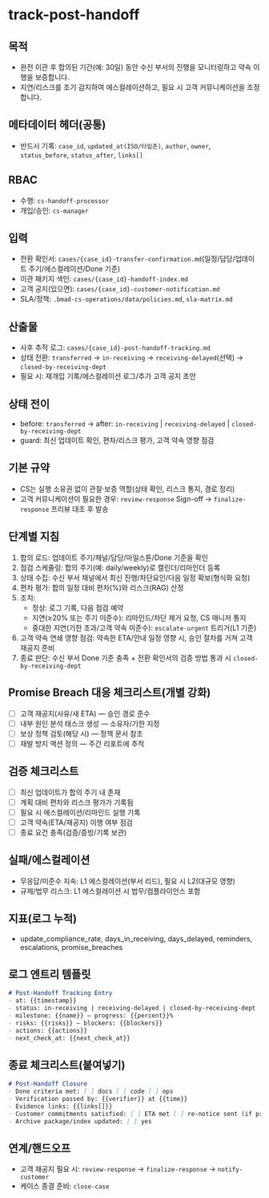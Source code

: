 # track-post-handoff

## 목적
- 완전 이관 후 합의된 기간(예: 30일) 동안 수신 부서의 진행을 모니터링하고 약속 이행을 보증합니다.
- 지연/리스크를 조기 감지하여 에스컬레이션하고, 필요 시 고객 커뮤니케이션을 조정합니다.

## 메타데이터 헤더(공통)
- 반드시 기록: `case_id`, `updated_at(ISO/타임존)`, `author`, `owner`, `status_before`, `status_after`, `links[]`

## RBAC
- 수행: `cs-handoff-processor`
- 개입/승인: `cs-manager`

## 입력
- 전환 확인서: `cases/{case_id}-transfer-confirmation.md`(일정/담당/업데이트 주기/에스컬레이션/Done 기준)
- 이관 패키지 색인: `cases/{case_id}-handoff-index.md`
- 고객 공지(있으면): `cases/{case_id}-customer-notification.md`
- SLA/정책: `.bmad-cs-operations/data/policies.md`, `sla-matrix.md`

## 산출물
- 사후 추적 로그: `cases/{case_id}-post-handoff-tracking.md`
- 상태 전환: `transferred` → `in-receiving` → `receiving-delayed`(선택) → `closed-by-receiving-dept`
- 필요 시: 재개입 기록/에스컬레이션 로그/추가 고객 공지 초안

## 상태 전이
- before: `transferred` → after: `in-receiving` | `receiving-delayed` | `closed-by-receiving-dept`
- guard: 최신 업데이트 확인, 편차/리스크 평가, 고객 약속 영향 점검

## 기본 규약
- CS는 실행 소유권 없이 관찰·보증 역할(상태 확인, 리스크 통지, 경로 정리)
- 고객 커뮤니케이션이 필요한 경우: `review-response` Sign-off → `finalize-response` 프리뷰 대조 후 발송

## 단계별 지침
1) 합의 로드: 업데이트 주기/채널/담당/마일스톤/Done 기준을 확인
2) 점검 스케줄링: 합의 주기(예: daily/weekly)로 캘린더/리마인더 등록
3) 상태 수집: 수신 부서 채널에서 최신 진행/차단요인/다음 일정 확보(형식화 요청)
4) 편차 평가: 합의 일정 대비 편차(%)와 리스크(RAG) 산정
5) 조치:
   - 정상: 로그 기록, 다음 점검 예약
   - 지연(≥20% 또는 주기 미준수): 리마인드/차단 제거 요청, CS 매니저 통지
   - 중대한 지연(기한 초과/고객 약속 미준수): `escalate-urgent` 트리거(L1 기준)
6) 고객 약속 연쇄 영향 점검: 약속한 ETA/안내 일정 영향 시, 승인 절차를 거쳐 고객 재공지 준비
7) 종료 판단: 수신 부서 Done 기준 충족 + 전환 확인서의 검증 방법 통과 시 `closed-by-receiving-dept`

## Promise Breach 대응 체크리스트(개별 강화)
- [ ] 고객 재공지(사유/새 ETA) — 승인 경로 준수
- [ ] 내부 원인 분석 태스크 생성 — 소유자/기한 지정
- [ ] 보상 정책 검토(해당 시) — 정책 문서 참조
- [ ] 재발 방지 액션 정의 — 주간 리포트에 추적

## 검증 체크리스트
- [ ] 최신 업데이트가 합의 주기 내 존재
- [ ] 계획 대비 편차와 리스크 평가가 기록됨
- [ ] 필요 시 에스컬레이션/리마인드 실행 기록
- [ ] 고객 약속(ETA/재공지) 이행 여부 점검
- [ ] 종료 요건 충족(검증/증빙/기록 보관)

## 실패/에스컬레이션
- 무응답/미준수 지속: L1 에스컬레이션(부서 리드), 필요 시 L2(대규모 영향)
- 규제/법무 리스크: L1 에스컬레이션 시 법무/컴플라이언스 포함

## 지표(로그 누적)
- update_compliance_rate, days_in_receiving, days_delayed, reminders, escalations, promise_breaches

## 로그 엔트리 템플릿
```markdown
# Post-Handoff Tracking Entry
- at: {{timestamp}}
- status: in-receiving | receiving-delayed | closed-by-receiving-dept
- milestone: {{name}} — progress: {{percent}}%
- risks: {{risks}} — blockers: {{blockers}}
- actions: {{actions}}
- next_check_at: {{next_check_at}}
```

## 종료 체크리스트(붙여넣기)
```markdown
# Post-Handoff Closure
- Done criteria met: [ ] docs [ ] code [ ] ops
- Verification passed by: {{verifier}} at {{time}}
- Evidence links: {{links[]}}
- Customer commitments satisfied: [ ] ETA met [ ] re-notice sent (if promised)
- Archive package/index updated: [ ] yes
```

## 연계/핸드오프
- 고객 재공지 필요 시: `review-response` → `finalize-response` → `notify-customer`
- 케이스 종결 준비: `close-case`
